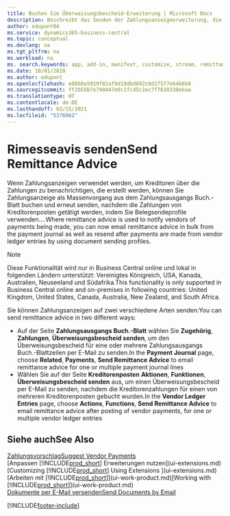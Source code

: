 ```yaml
---
title: Buchen Sie Überweisungsbescheid-Erweiterung | Microsoft Docs
description: Beschreibt das Senden der Zahlungsanzeigeerweiterung, die das Buchen und das Neuversenden der Zahlungsanzeige aus dem Zahlungsausgangs Buch.-Blatt und den Kreditorenposten zulassen.
author: edupont04
ms.service: dynamics365-business-central
ms.topic: conceptual
ms.devlang: na
ms.tgt_pltfrm: na
ms.workload: na
ms. search.keywords: app, add-in, manifest, customize, stream, remittance, advice
ms.date: 10/01/2020
ms.author: edupont
ms.openlocfilehash: e0868a5919f82af9d19dbd692c8d27577e64b6b0
ms.sourcegitcommit: ff2b55b7e790447e0c1fcd5c2ec7f7610338ebaa
ms.translationtype: HT
ms.contentlocale: de-DE
ms.lasthandoff: 02/15/2021
ms.locfileid: "5376962"
---
```

# <a name="send-remittance-advice"></a><span data-ttu-id="cb63c-103">Rimesseavis senden</span><span class="sxs-lookup"><span data-stu-id="cb63c-103">Send Remittance Advice</span></span>

<span data-ttu-id="cb63c-104">Wenn Zahlungsanzeigen verwendet werden, um Kreditoren über die Zahlungen zu benachrichtigen, die erstellt werden, können Sie Zahlungsanzeige als Massenvorgang aus dem Zahlungsausgangs Buch.-Blatt buchen und erneut senden, nachdem die Zahlungen von Kreditorenposten getätigt werden, indem Sie Belegsendeprofile verwenden….</span><span class="sxs-lookup"><span data-stu-id="cb63c-104">Where remittance advice is used to notify vendors of payments being made, you can now email remittance advice in bulk from the payment journal as well as resend after payments are made from vendor ledger entries by using document sending profiles.</span></span>

> [!NOTE]
> <span data-ttu-id="cb63c-105">Diese Funktionalität wird nur in Business Central online und lokal in folgenden Ländern unterstützt: Vereinigtes Königreich, USA, Kanada, Australien, Neuseeland und Südafrika.</span><span class="sxs-lookup"><span data-stu-id="cb63c-105">This functionality is only supported in Business Central online and on-premises in following countries: United Kingdom, United States, Canada, Australia, New Zealand, and South Africa.</span></span>  

<span data-ttu-id="cb63c-106">Sie können Zahlungsanzeigen auf zwei verschiedene Arten senden:</span><span class="sxs-lookup"><span data-stu-id="cb63c-106">You can send remittance advice in two different ways:</span></span>

* <span data-ttu-id="cb63c-107">Auf der Seite **Zahlungsausgangs Buch.-Blatt** wählen Sie **Zugehörig**, **Zahlungen**, **Überweisungsbescheid senden**, um den Überweisungsbescheid für eine oder mehrere Zahlungsausgangs Buch.-Blattzeilen per E-Mail zu senden.</span><span class="sxs-lookup"><span data-stu-id="cb63c-107">In the **Payment Journal** page, choose **Related**, **Payments**, **Send Remittance Advice** to email remittance advice for one or multiple payment journal lines</span></span>
* <span data-ttu-id="cb63c-108">Wählen Sie auf der Seite **Kreditorenposten** **Aktionen**, **Funktionen**, **Überweisungsbescheid senden** aus, um einen Überweisungsbescheid per E-Mail zu senden, nachdem die Kreditorenzahlungen für einen von mehreren Kreditorenposten gebucht wurden.</span><span class="sxs-lookup"><span data-stu-id="cb63c-108">In the **Vendor Ledger Entries** page, choose **Actions**, **Functions**, **Send Remittance Advice** to email remittance advice after posting of vendor payments, for one or multiple vendor ledger entries</span></span>

## <a name="see-also"></a><span data-ttu-id="cb63c-109">Siehe auch</span><span class="sxs-lookup"><span data-stu-id="cb63c-109">See Also</span></span>

[<span data-ttu-id="cb63c-110">Zahlungsvorschlag</span><span class="sxs-lookup"><span data-stu-id="cb63c-110">Suggest Vendor Payments</span></span>](payables-how-suggest-vendor-payments.md)  
<span data-ttu-id="cb63c-111">[Anpassen [!INCLUDE[prod_short](includes/prod_short.md)] Erweiterungen nutzen](ui-extensions.md)</span><span class="sxs-lookup"><span data-stu-id="cb63c-111">[Customizing [!INCLUDE[prod_short](includes/prod_short.md)] Using Extensions ](ui-extensions.md)</span></span>  
<span data-ttu-id="cb63c-112">[Arbeiten mit [!INCLUDE[prod_short](includes/prod_short.md)]](ui-work-product.md)</span><span class="sxs-lookup"><span data-stu-id="cb63c-112">[Working with [!INCLUDE[prod_short](includes/prod_short.md)]](ui-work-product.md)</span></span>  
[<span data-ttu-id="cb63c-113">Dokumente per E-Mail versenden</span><span class="sxs-lookup"><span data-stu-id="cb63c-113">Send Documents by Email</span></span>](ui-how-send-documents-email.md)  


[!INCLUDE[footer-include](includes/footer-banner.md)]